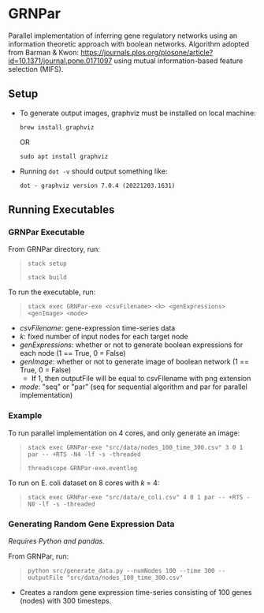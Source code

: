 # GRNPar
Parallel implementation of inferring gene regulatory networks using an information theoretic approach with boolean networks. Algorithm adopted from Barman & Kwon: https://journals.plos.org/plosone/article?id=10.1371/journal.pone.0171097 using mutual information-based feature selection (MIFS).

## Setup
- To generate output images, graphviz must be installed on local machine:
  
    `brew install graphviz`

    OR

    `sudo apt install graphviz`
- Running `dot -v` should output something like:

    `dot - graphviz version 7.0.4 (20221203.1631)`

## Running Executables

### GRNPar Executable
From GRNPar directory, run: 

> `stack setup`
> 
> `stack build`

To run the executable, run:

> `stack exec GRNPar-exe <csvFilename> <k> <genExpressions> <genImage> <mode>`

- _csvFilename_: gene-expression time-series data
- _k_: fixed number of input nodes for each target node
- _genExpressions_: whether or not to generate boolean expressions for each node (1 == True, 0 = False)
- _genImage_: whether or not to generate image of boolean network (1 == True, 0 = False)
  - If 1, then outputFile will be equal to csvFilename with png extension
- _mode_: "seq" or "par" (seq for sequential algorithm and par for parallel implementation)

### Example
To run parallel implementation on 4 cores, and only generate an image:
  
> `stack exec GRNPar-exe "src/data/nodes_100_time_300.csv" 3 0 1 par -- +RTS -N4 -lf -s -threaded`
>
> `threadscope GRNPar-exe.eventlog`

To run on E. coli dataset on 8 cores with _k_ = 4:

> `stack exec GRNPar-exe "src/data/e_coli.csv" 4 0 1 par -- +RTS -N8 -lf -s -threaded`

### Generating Random Gene Expression Data
_Requires Python and pandas._

From GRNPar, run:

> `python src/generate_data.py --numNodes 100 --time 300 --outputFile "src/data/nodes_100_time_300.csv"`

- Creates a random gene expression time-series consisting of 100 genes (nodes) with 300 timesteps.